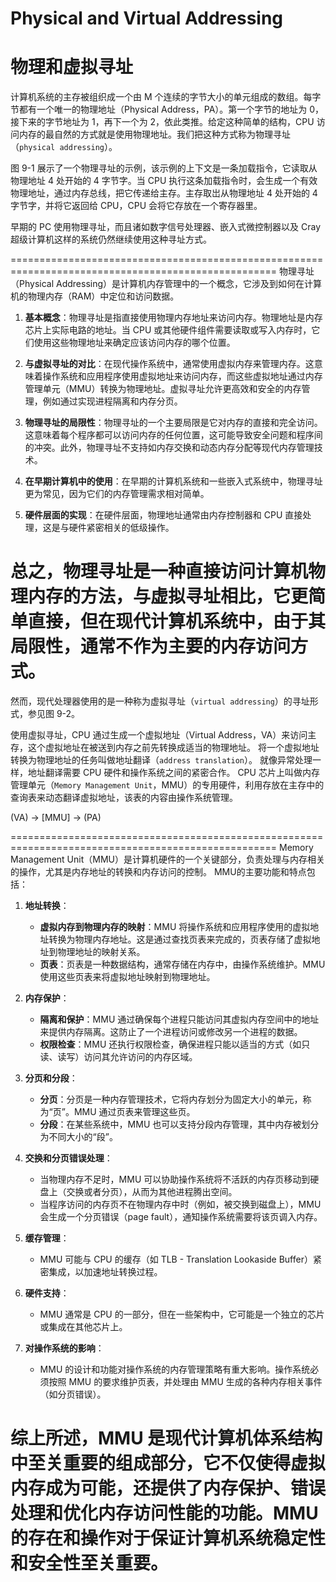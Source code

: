 # Physical and Virtual Addressing
# 物理和虚拟寻址

计算机系统的主存被组织成一个由 M 个连续的字节大小的单元组成的数组。每字节都有一个唯一的物理地址（Physical Address，PA）。第一个字节的地址为 0，接下来的字节地址为 1，再下一个为 2，依此类推。给定这种简单的结构，CPU 访问内存的最自然的方式就是使用物理地址。我们把这种方式称为物理寻址（`physical addressing`）。

图 9-1 展示了一个物理寻址的示例，该示例的上下文是一条加载指令，它读取从物理地址 4 处开始的 4 字节字。当 CPU 执行这条加载指令时，会生成一个有效物理地址，通过内存总线，把它传递给主存。主存取岀从物理地址 4 处开始的 4 字节字，并将它返回给 CPU，CPU 会将它存放在一个寄存器里。

早期的 PC 使用物理寻址，而且诸如数字信号处理器、嵌入式微控制器以及 Cray 超级计算机这样的系统仍然继续使用这种寻址方式。

====================================================================================================
物理寻址（Physical Addressing）是计算机内存管理中的一个概念，它涉及到如何在计算机的物理内存（RAM）中定位和访问数据。

1. **基本概念**：物理寻址是指直接使用物理内存地址来访问内存。物理地址是内存芯片上实际电路的地址。当 CPU 或其他硬件组件需要读取或写入内存时，它们使用这些物理地址来确定应该访问内存的哪个位置。

2. **与虚拟寻址的对比**：在现代操作系统中，通常使用虚拟内存来管理内存。这意味着操作系统和应用程序使用虚拟地址来访问内存，而这些虚拟地址通过内存管理单元（MMU）转换为物理地址。虚拟寻址允许更高效和安全的内存管理，例如通过实现进程隔离和内存分页。

3. **物理寻址的局限性**：物理寻址的一个主要局限是它对内存的直接和完全访问。这意味着每个程序都可以访问内存的任何位置，这可能导致安全问题和程序间的冲突。此外，物理寻址不支持如内存交换和动态内存分配等现代内存管理技术。

4. **在早期计算机中的使用**：在早期的计算机系统和一些嵌入式系统中，物理寻址更为常见，因为它们的内存管理需求相对简单。

5. **硬件层面的实现**：在硬件层面，物理地址通常由内存控制器和 CPU 直接处理，这是与硬件紧密相关的低级操作。

总之，物理寻址是一种直接访问计算机物理内存的方法，与虚拟寻址相比，它更简单直接，但在现代计算机系统中，由于其局限性，通常不作为主要的内存访问方式。
====================================================================================================


然而，现代处理器使用的是一种称为虚拟寻址（`virtual addressing`）的寻址形式，参见图 9-2。

使用虚拟寻址，CPU 通过生成一个虚拟地址（Virtual Address，VA）来访问主存，这个虚拟地址在被送到内存之前先转换成适当的物理地址。
将一个虚拟地址转换为物理地址的任务叫做地址翻译（`address translation`）。
就像异常处理一样，地址翻译需要 CPU 硬件和操作系统之间的紧密合作。
CPU 芯片上叫做内存管理单元（`Memory Management Unit`，MMU）的专用硬件，利用存放在主存中的查询表来动态翻译虚拟地址，该表的内容由操作系统管理。

(VA) -> [MMU] -> (PA)

====================================================================================================
Memory Management Unit（MMU）是计算机硬件的一个关键部分，负责处理与内存相关的操作，尤其是内存地址的转换和内存访问的控制。
MMU的主要功能和特点包括：

1. **地址转换**：
   - **虚拟内存到物理内存的映射**：MMU 将操作系统和应用程序使用的虚拟地址转换为物理内存地址。这是通过查找页表来完成的，页表存储了虚拟地址到物理地址的映射关系。
   - **页表**：页表是一种数据结构，通常存储在内存中，由操作系统维护。MMU 使用这些页表来将虚拟地址映射到物理地址。

2. **内存保护**：
   - **隔离和保护**：MMU 通过确保每个进程只能访问其虚拟内存空间中的地址来提供内存隔离。这防止了一个进程访问或修改另一个进程的数据。
   - **权限检查**：MMU 还执行权限检查，确保进程只能以适当的方式（如只读、读写）访问其允许访问的内存区域。

3. **分页和分段**：
   - **分页**：分页是一种内存管理技术，它将内存划分为固定大小的单元，称为“页”。MMU 通过页表来管理这些页。
   - **分段**：在某些系统中，MMU 也可以支持分段内存管理，其中内存被划分为不同大小的“段”。

4. **交换和分页错误处理**：
   - 当物理内存不足时，MMU 可以协助操作系统将不活跃的内存页移动到硬盘上（交换或者分页），从而为其他进程腾出空间。
   - 当程序访问的内存页不在物理内存中时（例如，被交换到磁盘上），MMU 会生成一个分页错误（page fault），通知操作系统需要将该页调入内存。

5. **缓存管理**：
   - MMU 可能与 CPU 的缓存（如 TLB - Translation Lookaside Buffer）紧密集成，以加速地址转换过程。

6. **硬件支持**：
   - MMU 通常是 CPU 的一部分，但在一些架构中，它可能是一个独立的芯片或集成在其他芯片上。

7. **对操作系统的影响**：
   - MMU 的设计和功能对操作系统的内存管理策略有重大影响。操作系统必须按照 MMU 的要求维护页表，并处理由 MMU 生成的各种内存相关事件（如分页错误）。

综上所述，MMU 是现代计算机体系结构中至关重要的组成部分，它不仅使得虚拟内存成为可能，还提供了内存保护、错误处理和优化内存访问性能的功能。MMU 的存在和操作对于保证计算机系统稳定性和安全性至关重要。
====================================================================================================
